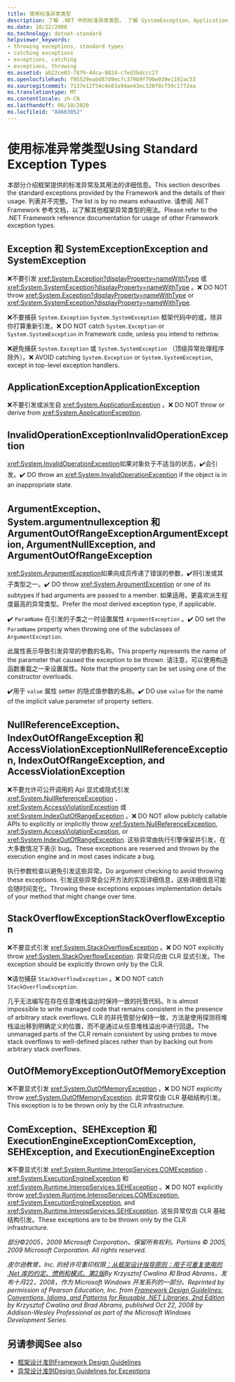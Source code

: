 ```yaml
---
title: 使用标准异常类型
description: 了解 .NET 中的标准异常类型。 了解 SystemException、ApplicationException、ArgumentException、ComException 等。
ms.date: 10/22/2008
ms.technology: dotnet-standard
helpviewer_keywords:
- throwing exceptions, standard types
- catching exceptions
- exceptions, catching
- exceptions, throwing
ms.assetid: ab22ce03-78f9-4dca-8824-c7ed3bdccc27
ms.openlocfilehash: f95529eabd87d9ec7c379b9f790e039e1192ac53
ms.sourcegitcommit: 7137e12f54c4e83a94ae43ec320f8cf59c1772ea
ms.translationtype: MT
ms.contentlocale: zh-CN
ms.lasthandoff: 06/10/2020
ms.locfileid: "84663052"
---
```

# <a name="using-standard-exception-types"></a><span data-ttu-id="e4a50-104">使用标准异常类型</span><span class="sxs-lookup"><span data-stu-id="e4a50-104">Using Standard Exception Types</span></span>
<span data-ttu-id="e4a50-105">本部分介绍框架提供的标准异常及其用法的详细信息。</span><span class="sxs-lookup"><span data-stu-id="e4a50-105">This section describes the standard exceptions provided by the Framework and the details of their usage.</span></span> <span data-ttu-id="e4a50-106">列表并不完整。</span><span class="sxs-lookup"><span data-stu-id="e4a50-106">The list is by no means exhaustive.</span></span> <span data-ttu-id="e4a50-107">请参阅 .NET Framework 参考文档，以了解其他框架异常类型的用法。</span><span class="sxs-lookup"><span data-stu-id="e4a50-107">Please refer to the .NET Framework reference documentation for usage of other Framework exception types.</span></span>

## <a name="exception-and-systemexception"></a><span data-ttu-id="e4a50-108">Exception 和 SystemException</span><span class="sxs-lookup"><span data-stu-id="e4a50-108">Exception and SystemException</span></span>
 <span data-ttu-id="e4a50-109">❌不要引发 <xref:System.Exception?displayProperty=nameWithType> 或 <xref:System.SystemException?displayProperty=nameWithType> 。</span><span class="sxs-lookup"><span data-stu-id="e4a50-109">❌ DO NOT throw <xref:System.Exception?displayProperty=nameWithType> or <xref:System.SystemException?displayProperty=nameWithType>.</span></span>

 <span data-ttu-id="e4a50-110">❌不要捕获 `System.Exception` `System.SystemException` 框架代码中的或，除非你打算重新引发。</span><span class="sxs-lookup"><span data-stu-id="e4a50-110">❌ DO NOT catch `System.Exception` or `System.SystemException` in framework code, unless you intend to rethrow.</span></span>

 <span data-ttu-id="e4a50-111">❌避免捕获 `System.Exception` 或 `System.SystemException` （顶级异常处理程序除外）。</span><span class="sxs-lookup"><span data-stu-id="e4a50-111">❌ AVOID catching `System.Exception` or `System.SystemException`, except in top-level exception handlers.</span></span>

## <a name="applicationexception"></a><span data-ttu-id="e4a50-112">ApplicationException</span><span class="sxs-lookup"><span data-stu-id="e4a50-112">ApplicationException</span></span>
 <span data-ttu-id="e4a50-113">❌不要引发或派生自 <xref:System.ApplicationException> 。</span><span class="sxs-lookup"><span data-stu-id="e4a50-113">❌ DO NOT throw or derive from <xref:System.ApplicationException>.</span></span>

## <a name="invalidoperationexception"></a><span data-ttu-id="e4a50-114">InvalidOperationException</span><span class="sxs-lookup"><span data-stu-id="e4a50-114">InvalidOperationException</span></span>
 <span data-ttu-id="e4a50-115"><xref:System.InvalidOperationException>如果对象处于不适当的状态，✔️会引发。</span><span class="sxs-lookup"><span data-stu-id="e4a50-115">✔️ DO throw an <xref:System.InvalidOperationException> if the object is in an inappropriate state.</span></span>

## <a name="argumentexception-argumentnullexception-and-argumentoutofrangeexception"></a><span data-ttu-id="e4a50-116">ArgumentException、System.argumentnullexception 和 ArgumentOutOfRangeException</span><span class="sxs-lookup"><span data-stu-id="e4a50-116">ArgumentException, ArgumentNullException, and ArgumentOutOfRangeException</span></span>
 <span data-ttu-id="e4a50-117"><xref:System.ArgumentException>如果向成员传递了错误的参数，✔️将引发或其子类型之一。</span><span class="sxs-lookup"><span data-stu-id="e4a50-117">✔️ DO throw <xref:System.ArgumentException> or one of its subtypes if bad arguments are passed to a member.</span></span> <span data-ttu-id="e4a50-118">如果适用，更喜欢派生程度最高的异常类型。</span><span class="sxs-lookup"><span data-stu-id="e4a50-118">Prefer the most derived exception type, if applicable.</span></span>

 <span data-ttu-id="e4a50-119">✔️ `ParamName` 在引发的子类之一时设置属性 `ArgumentException` 。</span><span class="sxs-lookup"><span data-stu-id="e4a50-119">✔️ DO set the `ParamName` property when throwing one of the subclasses of `ArgumentException`.</span></span>

 <span data-ttu-id="e4a50-120">此属性表示导致引发异常的参数的名称。</span><span class="sxs-lookup"><span data-stu-id="e4a50-120">This property represents the name of the parameter that caused the exception to be thrown.</span></span> <span data-ttu-id="e4a50-121">请注意，可以使用构造函数重载之一来设置属性。</span><span class="sxs-lookup"><span data-stu-id="e4a50-121">Note that the property can be set using one of the constructor overloads.</span></span>

 <span data-ttu-id="e4a50-122">✔️用于 `value` 属性 setter 的隐式值参数的名称。</span><span class="sxs-lookup"><span data-stu-id="e4a50-122">✔️ DO use `value` for the name of the implicit value parameter of property setters.</span></span>

## <a name="nullreferenceexception-indexoutofrangeexception-and-accessviolationexception"></a><span data-ttu-id="e4a50-123">NullReferenceException、IndexOutOfRangeException 和 AccessViolationException</span><span class="sxs-lookup"><span data-stu-id="e4a50-123">NullReferenceException, IndexOutOfRangeException, and AccessViolationException</span></span>
 <span data-ttu-id="e4a50-124">❌不要允许可公开调用的 Api 显式或隐式引发 <xref:System.NullReferenceException> 、 <xref:System.AccessViolationException> 或 <xref:System.IndexOutOfRangeException> 。</span><span class="sxs-lookup"><span data-stu-id="e4a50-124">❌ DO NOT allow publicly callable APIs to explicitly or implicitly throw <xref:System.NullReferenceException>, <xref:System.AccessViolationException>, or <xref:System.IndexOutOfRangeException>.</span></span> <span data-ttu-id="e4a50-125">这些异常由执行引擎保留并引发，在大多数情况下表示 bug。</span><span class="sxs-lookup"><span data-stu-id="e4a50-125">These exceptions are reserved and thrown by the execution engine and in most cases indicate a bug.</span></span>

 <span data-ttu-id="e4a50-126">执行参数检查以避免引发这些异常。</span><span class="sxs-lookup"><span data-stu-id="e4a50-126">Do argument checking to avoid throwing these exceptions.</span></span> <span data-ttu-id="e4a50-127">引发这些异常会公开方法的实现详细信息，这些详细信息可能会随时间变化。</span><span class="sxs-lookup"><span data-stu-id="e4a50-127">Throwing these exceptions exposes implementation details of your method that might change over time.</span></span>

## <a name="stackoverflowexception"></a><span data-ttu-id="e4a50-128">StackOverflowException</span><span class="sxs-lookup"><span data-stu-id="e4a50-128">StackOverflowException</span></span>
 <span data-ttu-id="e4a50-129">❌不要显式引发 <xref:System.StackOverflowException> 。</span><span class="sxs-lookup"><span data-stu-id="e4a50-129">❌ DO NOT explicitly throw <xref:System.StackOverflowException>.</span></span> <span data-ttu-id="e4a50-130">异常只应由 CLR 显式引发。</span><span class="sxs-lookup"><span data-stu-id="e4a50-130">The exception should be explicitly thrown only by the CLR.</span></span>

 <span data-ttu-id="e4a50-131">❌请勿捕获 `StackOverflowException` 。</span><span class="sxs-lookup"><span data-stu-id="e4a50-131">❌ DO NOT catch `StackOverflowException`.</span></span>

 <span data-ttu-id="e4a50-132">几乎无法编写在存在任意堆栈溢出时保持一致的托管代码。</span><span class="sxs-lookup"><span data-stu-id="e4a50-132">It is almost impossible to write managed code that remains consistent in the presence of arbitrary stack overflows.</span></span> <span data-ttu-id="e4a50-133">CLR 的非托管部分保持一致，方法是使用探测将堆栈溢出移到明确定义的位置，而不是通过从任意堆栈溢出中进行回退。</span><span class="sxs-lookup"><span data-stu-id="e4a50-133">The unmanaged parts of the CLR remain consistent by using probes to move stack overflows to well-defined places rather than by backing out from arbitrary stack overflows.</span></span>

## <a name="outofmemoryexception"></a><span data-ttu-id="e4a50-134">OutOfMemoryException</span><span class="sxs-lookup"><span data-stu-id="e4a50-134">OutOfMemoryException</span></span>
 <span data-ttu-id="e4a50-135">❌不要显式引发 <xref:System.OutOfMemoryException> 。</span><span class="sxs-lookup"><span data-stu-id="e4a50-135">❌ DO NOT explicitly throw <xref:System.OutOfMemoryException>.</span></span> <span data-ttu-id="e4a50-136">此异常仅由 CLR 基础结构引发。</span><span class="sxs-lookup"><span data-stu-id="e4a50-136">This exception is to be thrown only by the CLR infrastructure.</span></span>

## <a name="comexception-sehexception-and-executionengineexception"></a><span data-ttu-id="e4a50-137">ComException、SEHException 和 ExecutionEngineException</span><span class="sxs-lookup"><span data-stu-id="e4a50-137">ComException, SEHException, and ExecutionEngineException</span></span>
 <span data-ttu-id="e4a50-138">❌不要显式引发 <xref:System.Runtime.InteropServices.COMException> 、 <xref:System.ExecutionEngineException> 和 <xref:System.Runtime.InteropServices.SEHException> 。</span><span class="sxs-lookup"><span data-stu-id="e4a50-138">❌ DO NOT explicitly throw <xref:System.Runtime.InteropServices.COMException>,  <xref:System.ExecutionEngineException>, and <xref:System.Runtime.InteropServices.SEHException>.</span></span> <span data-ttu-id="e4a50-139">这些异常仅由 CLR 基础结构引发。</span><span class="sxs-lookup"><span data-stu-id="e4a50-139">These exceptions are to be thrown only by the CLR infrastructure.</span></span>

 <span data-ttu-id="e4a50-140">*部分©2005，2009 Microsoft Corporation。保留所有权利。*</span><span class="sxs-lookup"><span data-stu-id="e4a50-140">*Portions © 2005, 2009 Microsoft Corporation. All rights reserved.*</span></span>

 <span data-ttu-id="e4a50-141">*皮尔逊教育，Inc. 的经许可重印权限[：从框架设计指导原则：用于可重复使用的 .Net 库的约定、惯例和模式、第2版](https://www.informit.com/store/framework-design-guidelines-conventions-idioms-and-9780321545619)By Krzysztof Cwalina 和 Brad Abrams，发布十月22，2008，作为 Microsoft Windows 开发系列的一部分。*</span><span class="sxs-lookup"><span data-stu-id="e4a50-141">*Reprinted by permission of Pearson Education, Inc. from [Framework Design Guidelines: Conventions, Idioms, and Patterns for Reusable .NET Libraries, 2nd Edition](https://www.informit.com/store/framework-design-guidelines-conventions-idioms-and-9780321545619) by Krzysztof Cwalina and Brad Abrams, published Oct 22, 2008 by Addison-Wesley Professional as part of the Microsoft Windows Development Series.*</span></span>

## <a name="see-also"></a><span data-ttu-id="e4a50-142">另请参阅</span><span class="sxs-lookup"><span data-stu-id="e4a50-142">See also</span></span>

- [<span data-ttu-id="e4a50-143">框架设计准则</span><span class="sxs-lookup"><span data-stu-id="e4a50-143">Framework Design Guidelines</span></span>](index.md)
- [<span data-ttu-id="e4a50-144">异常设计准则</span><span class="sxs-lookup"><span data-stu-id="e4a50-144">Design Guidelines for Exceptions</span></span>](exceptions.md)
